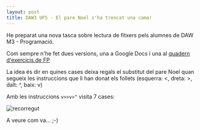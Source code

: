 ```yaml
---
layout: post
title: DAW3 UF5 - El pare Noel s'ha trencat una cama!
---
```


He preparat una nova tasca sobre lectura de fitxers pels alumnes de DAW M3 - Programació.

Com sempre n'he fet dues versions, una a Google Docs i una al [quadern d'exercicis de FP](https://uf.ctrl-alt-d.net/material/mostra/208/el-pare-noel-sha-trencat-una-cama)

La idea és dir en quines cases deixa regals el substitut del pare Noel quan segueix les instruccions que li han donat els follets (esquerra: <, dreta: >, dalt: ^, baix: v)

Amb les instruccions `v>>v>^` visita 7 cases:

![recorregut](https://raw.githubusercontent.com/utrescu/pyEstira/master/README/noel2.png)

A veure com va... ;-)
